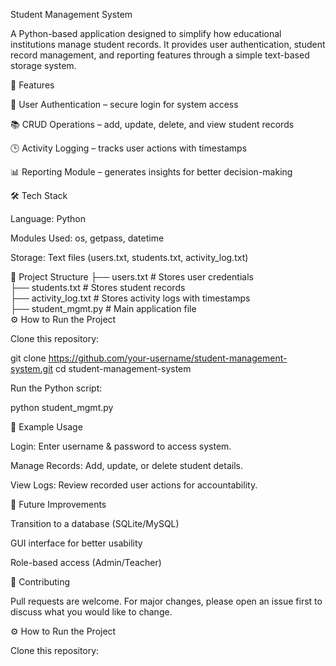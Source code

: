 Student Management System

A Python-based application designed to simplify how educational institutions manage student records. It provides user authentication, student record management, and reporting features through a simple text-based storage system.

🚀 Features

🔐 User Authentication – secure login for system access

📚 CRUD Operations – add, update, delete, and view student records

🕒 Activity Logging – tracks user actions with timestamps

📊 Reporting Module – generates insights for better decision-making

🛠 Tech Stack

Language: Python

Modules Used: os, getpass, datetime

Storage: Text files (users.txt, students.txt, activity_log.txt)

📂 Project Structure
├── users.txt          # Stores user credentials  
├── students.txt       # Stores student records  
├── activity_log.txt   # Stores activity logs with timestamps  
├── student_mgmt.py    # Main application file  
⚙️ How to Run the Project

Clone this repository:

git clone https://github.com/your-username/student-management-system.git
cd student-management-system


Run the Python script:

python student_mgmt.py

📖 Example Usage

Login: Enter username & password to access system.

Manage Records: Add, update, or delete student details.

View Logs: Review recorded user actions for accountability.

📌 Future Improvements

Transition to a database (SQLite/MySQL)

GUI interface for better usability

Role-based access (Admin/Teacher)

🤝 Contributing

Pull requests are welcome. For major changes, please open an issue first to discuss what you would like to change.

⚙️ How to Run the Project

Clone this repository:
